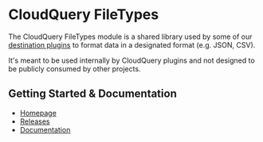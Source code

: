 # CloudQuery FileTypes

The CloudQuery FileTypes module is a shared library used by some of our [destination plugins](https://www.cloudquery.io/docs/plugins/destinations/overview) to format data in a designated format (e.g. JSON, CSV).

It's meant to be used internally by CloudQuery plugins and not designed to be publicly consumed by other projects.

## Getting Started & Documentation

- [Homepage](https://www.cloudquery.io)
- [Releases](https://github.com/cloudquery/cloudquery/releases?q=cli%2F&expanded=true)
- [Documentation](https://www.cloudquery.io/docs)
